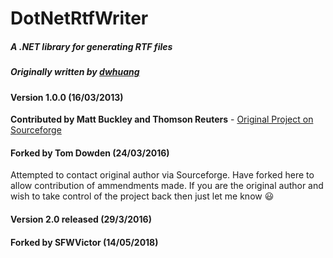 # DotNetRtfWriter
##### A .NET library for generating RTF files

##### Originally written by [dwhuang](https://github.com/dwhuang)

#### Version 1.0.0 (16/03/2013)
**Contributed by Matt Buckley and Thomson Reuters** - [Original Project on Sourceforge](https://sourceforge.net/projects/netrtfwriter/)

#### Forked by Tom Dowden (24/03/2016)
Attempted to contact original author via Sourceforge. Have forked here to allow contribution of ammendments made.  If you are the original author and wish to take control of the project back then just let me know :smiley:

#### Version 2.0 released (29/3/2016)

#### Forked by SFWVictor (14/05/2018)
